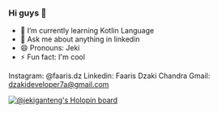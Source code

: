 ### Hi guys 👋

- 🌱 I’m currently learning Kotlin Language
- 💬 Ask me about anything in linkedin
- 😄 Pronouns: Jeki
- ⚡ Fun fact: I'm cool

Instagram:  @faaris.dz
Linkedin:   Faaris Dzaki Chandra
Gmail:      dzakideveloper7a@gmail.com


[![@jekiganteng's Holopin board](https://holopin.io/api/user/board?user=jekiganteng)](https://holopin.io/@jekiganteng)
